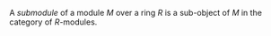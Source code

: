 A *submodule* of a module $M$ over a ring $R$ is a sub-object of $M$ in the category of $R$-modules.
